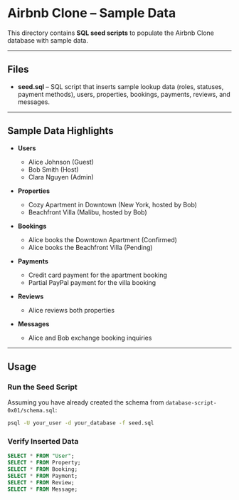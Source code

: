 # Airbnb Clone – Sample Data

This directory contains **SQL seed scripts** to populate the Airbnb Clone database with sample data.

---

## Files
- **seed.sql** – SQL script that inserts sample lookup data (roles, statuses, payment methods), users, properties, bookings, payments, reviews, and messages.

---

## Sample Data Highlights
- **Users**
  - Alice Johnson (Guest)
  - Bob Smith (Host)
  - Clara Nguyen (Admin)

- **Properties**
  - Cozy Apartment in Downtown (New York, hosted by Bob)
  - Beachfront Villa (Malibu, hosted by Bob)

- **Bookings**
  - Alice books the Downtown Apartment (Confirmed)
  - Alice books the Beachfront Villa (Pending)

- **Payments**
  - Credit card payment for the apartment booking
  - Partial PayPal payment for the villa booking

- **Reviews**
  - Alice reviews both properties

- **Messages**
  - Alice and Bob exchange booking inquiries

---

## Usage

### Run the Seed Script
Assuming you have already created the schema from `database-script-0x01/schema.sql`:

```bash
psql -U your_user -d your_database -f seed.sql
```

### Verify Inserted Data
```sql
SELECT * FROM "User";
SELECT * FROM Property;
SELECT * FROM Booking;
SELECT * FROM Payment;
SELECT * FROM Review;
SELECT * FROM Message;
```